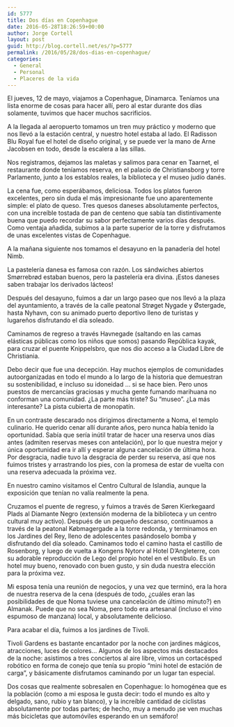 ```yaml
---
id: 5777
title: Dos días en Copenhague
date: 2016-05-28T18:26:59+00:00
author: Jorge Cortell
layout: post
guid: http://blog.cortell.net/es/?p=5777
permalink: /2016/05/28/dos-dias-en-copenhague/
categories:
  - General
  - Personal
  - Placeres de la vida
---
```

El jueves, 12 de mayo, viajamos a Copenhague, Dinamarca. Teníamos una lista enorme de cosas para hacer allí, pero al estar durante dos días solamente, tuvimos que hacer muchos sacrificios.

A la llegada al aeropuerto tomamos un tren muy práctico y moderno que nos llevó a la estación central, y nuestro hotel estaba al lado. El Radisson Blu Royal fue el hotel de diseño original, y se puede ver la mano de Arne Jacobsen en todo, desde la escalera a las sillas.

Nos registramos, dejamos las maletas y salimos para cenar en Taarnet, el restaurante donde teníamos reserva, en el palacio de Christiansborg y torre Parlamento, junto a los establos reales, la biblioteca y el museo judío danés.

La cena fue, como esperábamos, deliciosa. Todos los platos fueron excelentes, pero sin duda el más impresionante fue uno aparentemente simple: el plato de queso. Tres quesos daneses absolutamente perfectos, con una increíble tostada de pan de centeno que sabía tan distintivamente buena que puedo recordar su sabor perfectamente varios días después. Como ventaja añadida, subimos a la parte superior de la torre y disfrutamos de unas excelentes vistas de Copenhague.

A la mañana siguiente nos tomamos el desayuno en la panadería del hotel Nimb.

La pastelería danesa es famosa con razón. Los sándwiches abiertos Smørrebrød estaban buenos, pero la pastelería era divina. ¡Estos daneses saben trabajar los derivados lácteos!

Después del desayuno, fuimos a dar un largo paseo que nos llevó a la plaza del ayuntamiento, a través de la calle peatonal Strøget Nygade y Østergade, hasta Nyhavn, con su animado puerto deportivo lleno de turistas y lugareños disfrutando el día soleado.

Caminamos de regreso a través Havnegade (saltando en las camas elásticas públicas como los niños que somos) pasando República kayak, para cruzar el puente Knippelsbro, que nos dio acceso a la Ciudad Libre de Christiania.

Debo decir que fue una decepción. Hay muchos ejemplos de comunidades autoorganizadas en todo el mundo a lo largo de la historia que demuestran su sostenibilidad, e incluso su idoneidad &#8230; si se hace bien. Pero unos puestos de mercancías graciosas y mucha gente fumando marihuana no conforman una comunidad. ¿La parte más triste? Su &#8220;museo&#8221;. ¿La más interesante? La pista cubierta de monopatín.

En un contraste descarado nos dirigimos directamente a Noma, el templo culinario. He querido cenar allí durante años, pero nunca había tenido la oportunidad. Sabía que sería inútil tratar de hacer una reserva unos días antes (admiten reservas meses con antelación), por lo que nuestra mejor y única oportunidad era ir allí y esperar alguna cancelación de última hora. Por desgracia, nadie tuvo la desgracia de perder su reserva, así que nos fuimos tristes y arrastrando los pies, con la promesa de estar de vuelta con una reserva adecuada la próxima vez.

En nuestro camino visitamos el Centro Cultural de Islandia, aunque la exposición que tenían no valía realmente la pena.

Cruzamos el puente de regreso, y fuimos a través de Søren Kierkegaard Plads al Diamante Negro (extensión moderna de la biblioteca y un centro cultural muy activo). Después de un pequeño descanso, continuamos a través de la peatonal Købmagergade a la torre redonda, y terminamos en los Jardines del Rey, lleno de adolescentes pasándoselo bomba y disfrutando del día soleado. Caminamos todo el camino hasta el castillo de Rosenborg, y luego de vuelta a Kongens Nytorv al Hotel D&#8217;Angleterre, con su adorable reproducción de Lego del propio hotel en el vestíbulo. Es un hotel muy bueno, renovado con buen gusto, y sin duda nuestra elección para la próxima vez.

Mi esposa tenía una reunión de negocios, y una vez que terminó, era la hora de nuestra reserva de la cena (después de todo, ¿cuáles eran las posibilidades de que Noma tuviese una cancelación de último minuto?) en Almanak. Puede que no sea Noma, pero todo era artesanal (incluso el vino espumoso de manzana) local, y absolutamente delicioso.

Para acabar el día, fuimos a los jardines de Tivoli.

Tivoli Gardens es bastante encantador por la noche con jardines mágicos, atracciones, luces de colores&#8230; Algunos de los aspectos más destacados de la noche: asistimos a tres conciertos al aire libre, vimos un cortacésped robótico en forma de conejo que tenía su propio &#8220;mini hotel de estación de carga&#8221;, y básicamente disfrutamos caminando por un lugar tan especial.

Dos cosas que realmente sobresalen en Copenhague: lo homogénea que es la población (como a mi esposa le gusta decir: todo el mundo es alto y delgado, sano, rubio y tan blanco), y la increíble cantidad de ciclistas absolutamente por todas partes; de hecho, muy a menudo ¡se ven muchas más bicicletas que automóviles esperando en un semáforo!